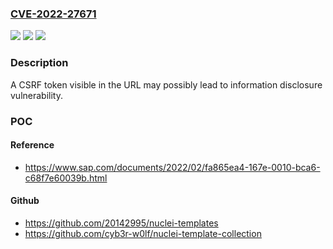 ### [CVE-2022-27671](https://cve.mitre.org/cgi-bin/cvename.cgi?name=CVE-2022-27671)
![](https://img.shields.io/static/v1?label=Product&message=SAP%20BusinessObjects%20Business%20Intelligence%20Platform&color=blue)
![](https://img.shields.io/static/v1?label=Version&message=%3D%20420%20&color=brighgreen)
![](https://img.shields.io/static/v1?label=Vulnerability&message=CWE-201&color=brighgreen)

### Description

A CSRF token visible in the URL may possibly lead to information disclosure vulnerability.

### POC

#### Reference
- https://www.sap.com/documents/2022/02/fa865ea4-167e-0010-bca6-c68f7e60039b.html

#### Github
- https://github.com/20142995/nuclei-templates
- https://github.com/cyb3r-w0lf/nuclei-template-collection


